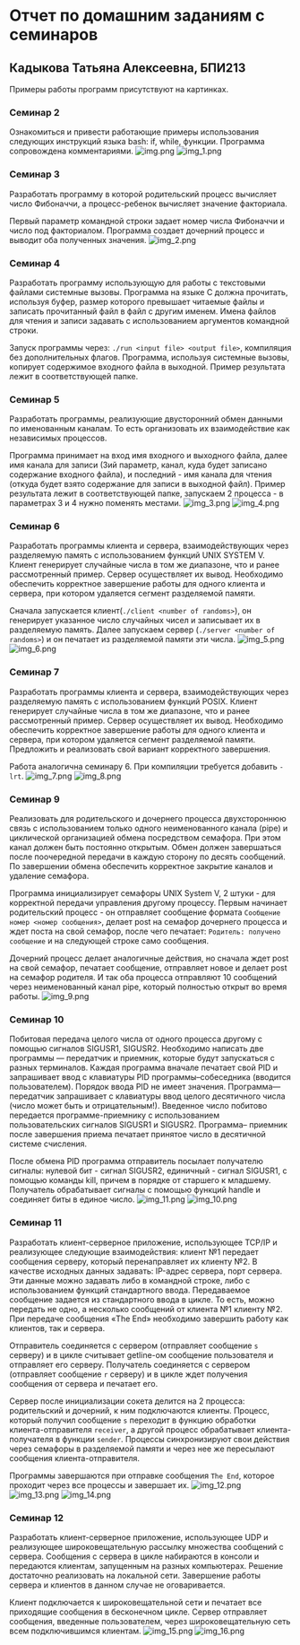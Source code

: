 # Отчет по домашним заданиям с семинаров
## Кадыкова Татьяна Алексеевна, БПИ213

Примеры работы программ присутствуют на картинках.

### Семинар 2
Ознакомиться и привести работающие примеры
использования следующих инструкций языка bash: if, while, функции.
Программа сопровождена комментариями.
![img.png](images/img.png)
![img_1.png](images/img_1.png)

### Семинар 3
Разработать программу в которой родительский процесс вычисляет
число Фибоначчи, а процесс-ребенок вычисляет значение
факториала.

Первый параметр командной строки задает номер числа Фибоначчи 
и число под факториалом. Программа создает дочерний процесс и выводит оба полученных значения.
![img_2.png](images/img_2.png)

### Семинар 4
Разработать программу использующую для работы с текстовыми
файлами системные вызовы. Программа на языке C должна
прочитать, используя буфер, размер которого превышает читаемые
файлы и записать прочитанный файл в файл с другим именем.
Имена файлов для чтения и записи задавать с использованием
аргументов командной строки.

Запуск программы через: `./run <input file> <output file>`, компиляция без дополнительных флагов.
Программа, используя системные вызовы, копирует содержимое входного файла в выходной.
Пример результата лежит в соответствующей папке.

### Семинар 5
Разработать программы, реализующие двусторонний обмен
данными по именованным каналам. То есть организовать их
взаимодействие как независимых процессов.

Программа принимает на вход имя входного и выходного файла, 
далее имя канала для записи (3ий параметр, канал, куда будет записано содержание входного файла), и 
последний - имя канала для чтения (откуда будет взято содержание для записи в выходной файл).
Пример результата лежит в соответствующей папке, запускаем 2 процесса - в параметрах 3 и 4 нужно поменять местами.
![img_3.png](images/img_3.png)
![img_4.png](images/img_4.png)
### Семинар 6
Разработать программы клиента и сервера, взаимодействующих
через разделяемую память с использованием функций UNIX
SYSTEM V. Клиент генерирует случайные числа в том же
диапазоне, что и ранее рассмотренный пример.
Сервер осуществляет их вывод. Необходимо обеспечить
корректное завершение работы для одного клиента и сервера, при
котором удаляется сегмент разделяемой памяти.

Сначала запускается клиент(`./client <number of randoms>`), он генерирует указанное число случайных чисел и
записывает их в разделяемую память. Далее запускаем сервер (`./server <number of randoms>`) и он печатает
из разделяемой памяти эти числа.
![img_5.png](images/img_5.png)
![img_6.png](images/img_6.png)
### Семинар 7
Разработать программы клиента и сервера, взаимодействующих
через разделяемую память с использованием функций POSIX.
Клиент генерирует случайные числа в том же диапазоне, что и
ранее рассмотренный пример. Сервер осуществляет их вывод.
Необходимо обеспечить корректное завершение работы для
одного клиента и сервера, при котором удаляется сегмент
разделяемой памяти. Предложить и реализовать свой вариант
корректного завершения.

Работа аналогична семинару 6. При компиляции требуется добавить `-lrt`.
![img_7.png](images/img_7.png)
![img_8.png](images/img_8.png)

### Семинар 9
Реализовать для родительского и дочернего процесса
двухстороннюю связь с использованием только одного неименованного
канала (pipe) и циклической организацией обмена посредством
семафора. При этом канал должен быть постоянно открытым. Обмен
должен завершаться после поочередной передачи в каждую сторону
по десять сообщений. По завершении обмена обеспечить корректное
закрытие каналов и удаление семафора.

Программа инициализирует семафоры UNIX System V, 2 штуки - для корректной передачи управления
другому процессу. Первым начинает родительский процесс - он отправляет сообщение формата 
`Сообщение номер <номер сообщения>`, делает post на семафор дочернего процесса и ждет поста на свой семафор,
после чего печатает: `Родитель: получено сообщение` и на следующей строке само сообщения.

Дочерний процесс делает аналогичные действия, но сначала ждет post на свой семафор, 
печатает сообщение, отправляет новое и делает post на семафор родителя. И так оба процесса отправляют
10 сообщений через неименованный канал pipe, который полностью открыт во время работы.
![img_9.png](images/img_9.png)

### Семинар 10
Побитовая передача целого числа от одного процесса другому с
помощью сигналов SIGUSR1, SIGUSR2. Необходимо написать две
программы — передатчик и приемник, которые будут запускаться с
разных терминалов. Каждая программа вначале печатает свой
PID и запрашивает ввод с клавиатуры PID программы–собеседника
(вводится пользователем). Порядок ввода PID не имеет значения.
Программа—передатчик запрашивает с клавиатуры ввод целого
десятичного числа (число может быть и отрицательным!). Введенное
число побитово передается программе-приемнику с использованием
пользовательских сигналов SIGUSR1 и SIGUSR2. Программа–
приемник после завершения приема печатает принятое число в
десятичной системе счисления.

После обмена PID программа отправитель посылает получателю сигналы: нулевой бит - сигнал SIGUSR2,
единичный - сигнал SIGUSR1, с помощью команды kill, причем в порядке от старшего к младшему. 
Получатель обрабатывает сигналы с помощью функций handle и соединяет биты в единое число.
![img_11.png](images/img_11.png)
![img_10.png](images/img_10.png)

### Семинар 11
Разработать клиент-серверное приложение, использующее TCP/IP и
реализующее следующие взаимодействия: клиент №1 передает
сообщения серверу, который перенаправляет их клиенту №2.
В качестве исходных данных задавать: IP-адрес сервера, порт сервера.
Эти данные можно задавать либо в командной строке, либо с
использованием функций стандартного ввода.
Передаваемое сообщение задается из стандартного ввода в цикле. То
есть, можно передать не одно, а несколько сообщений от клиента №1
клиенту №2. При передаче сообщения «The End» необходимо
завершить работу как клиентов, так и сервера.

Отправитель соединяется с сервером (отправляет сообщение `s` серверу) и в цикле считывает getline-ом сообщение 
пользователя и отправляет его серверу.
Получатель соединяется с сервером (отправляет сообщение `r` серверу) и в цикле ждет получения сообщения от сервера и печатает его.

Сервер после инициализации сокета делится на 2 процесса: родительский и дочерний, к ним подключаются клиенты.
Процесс, который получил сообщение `s` переходит в функцию обработки клиента-отправителя `receiver`, 
а другой процесс обрабатывает клиента-получателя в функции `sender`.
Процессы синхронизируют свои действия через семафоры в разделяемой памяти и через нее же 
пересылают сообщения клиента-отправителя.

Программы завершаются при отправке сообщения `The End`, которое проходит через все процессы и завершает их.
![img_12.png](images/img_12.png)
![img_13.png](images/img_13.png)
![img_14.png](images/img_14.png)

### Семинар 12
Разработать клиент-серверное приложение, использующее UDP и
реализующее широковещательную рассылку множества сообщений с
сервера. Сообщения с сервера в цикле набираются в консоли и
передаются клиентам, запущенным на разных компьютерах.
Решение достаточно реализовать на локальной сети. Завершение
работы сервера и клиентов в данном случае не оговаривается.

Клиент подключается к широковещательной сети и печатает все приходящие сообщения в бесконечном цикле.
Сервер отправляет сообщения, введенные пользователем, через широковещательную сеть всем подключившимся клиентам.
![img_15.png](images/img_15.png)
![img_16.png](images/img_16.png)
